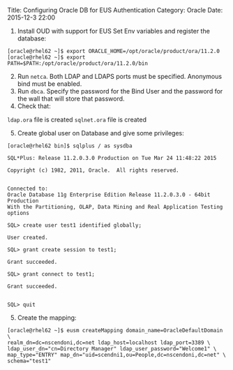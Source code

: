 Title: Configuring Oracle DB for EUS Authentication
Category: Oracle
Date: 2015-12-3 22:00

1. Install OUD with support for EUS
Set Env variables and register the database:
```
[oracle@rhel62 ~]$ export ORACLE_HOME=/opt/oracle/product/ora/11.2.0
[oracle@rhel62 ~]$ export PATH=$PATH:/opt/oracle/product/ora/11.2.0/bin
```
2. Run `netca`. Both LDAP and LDAPS ports must be specified. Anonymous bind must be enabled. 
3. Run `dbca`. Specify the password for the Bind User and the password for the wall that will store that password.
4. Check that:

`ldap.ora` file is created
`sqlnet.ora` file is created

5. Create global user on Database and give some privileges:

```
[oracle@rhel62 bin]$ sqlplus / as sysdba

SQL*Plus: Release 11.2.0.3.0 Production on Tue Mar 24 11:48:22 2015

Copyright (c) 1982, 2011, Oracle.  All rights reserved.


Connected to:
Oracle Database 11g Enterprise Edition Release 11.2.0.3.0 - 64bit Production
With the Partitioning, OLAP, Data Mining and Real Application Testing options

SQL> create user test1 identified globally;

User created.

SQL> grant create session to test1;

Grant succeeded.

SQL> grant connect to test1;

Grant succeeded.


SQL> quit
```
5. Create the mapping:
```
[oracle@rhel62 ~]$ eusm createMapping domain_name=OracleDefaultDomain \
realm_dn=dc=nscendoni,dc=net ldap_host=localhost ldap_port=3389 \
ldap_user_dn="cn=Directory Manager" ldap_user_password="Welcome1" \
map_type="ENTRY" map_dn="uid=scendni1,ou=People,dc=nscendoni,dc=net" \
schema="test1"
```
